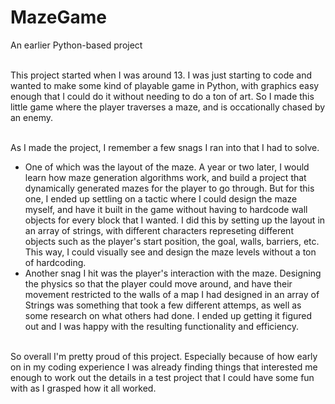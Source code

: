 # MazeGame
 An earlier Python-based project
<p><br>
This project started when I was around 13.  I was just starting to code and wanted to make some kind of playable game in Python, with graphics easy enough that
I could do it without needing to do a ton of art.  So I made this little game where the player traverses a maze, and is occationally chased by an enemy.
<p><br>
As I made the project, I remember a few snags I ran into that I had to solve.<p>
<ul><li>One of which was the layout of the maze.  A year or two later, I would learn how maze generation algorithms work, and build a project that dynamically generated
mazes for the player to go through.  But for this one, I ended up settling on a tactic where I could design the maze myself, and have it built in the game without having
to hardcode wall objects for every block that I wanted.  I did this by setting up the layout in an array of strings, with different characters represeting different
objects such as the player's start position, the goal, walls, barriers, etc.  This way, I could visually see and design the maze levels without a ton of hardcoding.
 </li>
 <li>
  Another snag I hit was the player's interaction with the maze.  Designing the physics so that the player could move around, and have their movement restricted to
  the walls of a map I had designed in an array of Strings was something that took a few different attemps, as well as some research on what others had done.  I ended
  up getting it figured out and I was happy with the resulting functionality and efficiency.
 </li></ul>
 
 <p><br>
  So overall I'm pretty proud of this project.  Especially because of how early on in my coding experience I was already finding things that interested me enough to
  work out the details in a test project that I could have some fun with as I grasped how it all worked.
